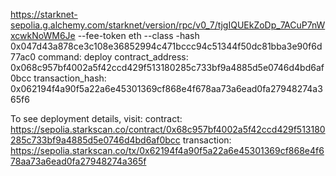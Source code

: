 https://starknet-sepolia.g.alchemy.com/starknet/version/rpc/v0_7/tjgIQUEkZoDp_7ACuP7nWxcwkNoWM6Je --fee-token eth --class
-hash 0x047d43a878ce3c108e36852994c471bccc94c51344f50dc81bba3e90f6d77ac0
command: deploy
contract_address: 0x068c957bf4002a5f42ccd429f513180285c733bf9a4885d5e0746d4bd6af0bcc
transaction_hash: 0x062194f4a90f5a22a6e45301369cf868e4f678aa73a6ead0fa27948274a365f6

To see deployment details, visit:
contract: https://sepolia.starkscan.co/contract/0x68c957bf4002a5f42ccd429f513180285c733bf9a4885d5e0746d4bd6af0bcc
transaction: https://sepolia.starkscan.co/tx/0x62194f4a90f5a22a6e45301369cf868e4f678aa73a6ead0fa27948274a365f
